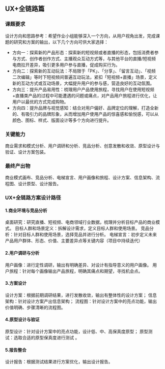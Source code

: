 ## UX+全链路篇
### 课题要求
设计方向和思路参考：希望作业小组能够深入一个方向，从用户视角出发，完成课题的研究和方案的输出，以下几个方向可供大家选择：
- 方向一：探索新的产品形态：探索新的短视频或者直播的形态，包括消费者参与方式、创作者创作方式、主播观众互动方式等，与其他平台的直播/短视频电商拉开差异，吸引更多用户参与直播，促成购买行为。
- 方向二：探索新的互动玩法：不局限于「PK」、「分享」、「留言互动」、「视频二次编辑」等时下短视频间普遍互动玩法，紧扣「短视频+直播」场景，定义新的互动方式或互动场景，大幅提升用户的参与感，营造良好的互动氛围。
- 方向三：提升产品易用性：梳理用户产品使用旅程，寻找用户在使用短视频+直播类产品的过程中可能遭遇的问题或痛点，对产品用户旅程进行优化，让用户以最优的方式完成购物。
- 方向四：提升品牌与视觉感知：结合对用户偏好、品牌定位的理解，打造全新的、有吸引力的品牌形象，从而增加用户使用产品的惊喜感和愉悦感，可以从颜色、图标、样式、版面设计等多个方向进行提升。

### 关键能力
商业需求和模式分析、用户调研和分析、竞品分析、创意发散和收敛、原型设计与验证、设计方案包装。

### 最终产出物
商业模式画布、竞品分析、电梯宣言、用户画像和旅程、设计方案、信息架构、流程图、设计原型、设计报告。

### UX+全链路方案设计路径
#### 1.商业环境与竞品分析
桌面研究：研究直播、短视频、电商领域行业数据，梳理并分析目标产品的商业模式。
目标人群和场景定义：拆解设计需求，定义目标人群和使用场景。
竞品分析：针对目标人群和使用场景，选择竞品并进行分析。
电梯宣言：初步定义未来产品用户群体、形态、价值、主要差异点等关键内容（项目中持续迭代）

#### 2.用户调研与分析
用户画像：进行定性调研，输出有明确差异、对设计有指导意义的用户画像。
用户旅程：针对每个画像输出产品旅程，明确其痛点和期望，寻找机会点。

#### 3.方案设计
设计方案：根据前期调研结果，进行发散收敛，输出有整体性的设计方案；
信息架构：针对设计方案产出信息架构；
流程图：针对设计方案中的亮点功能，输出价值明确、步骤清晰的流程图。

#### 4.原型设计与验证
原型设计：针对设计方案中的亮点功能，设计低、中、高保真度原型；
原型测试：选取合适的原型保真度进行测试 。

#### 5.报告整合
设计报告：根据测试结果进行方案优化，输出设计报告。
